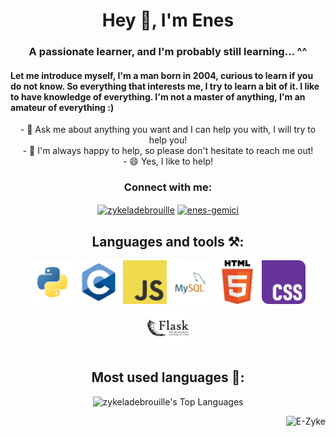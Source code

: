 <div align="center">

<h1 align="center">Hey  👋, I'm Enes</h1>
<h3 align="center">A passionate learner, and I'm probably still learning... ^^</h3>

<h4 align="left">Let me introduce myself, I'm a man born in 2004, curious to learn if you do not know. So everything that interests me, I try to learn a bit of it. I like to have knowledge of everything. I'm not a master of anything, I'm an amateur of everything :)  </h4>
<p>
- 💬 Ask me about anything you want and I can help you with, I will try to help you!
<br>
- 🔭 I'm always happy to help, so please don't hesitate to reach me out!
<br>
- 😄 Yes, I like to help!
</p>

<h3 align="center">Connect with me:</h3>
<p align="center">
<a href="https://dev.to/zykeladebrouille" target="blank"><img align="center" src="https://raw.githubusercontent.com/rahuldkjain/github-profile-readme-generator/master/src/images/icons/Social/devto.svg" alt="zykeladebrouille" height="30" width="40" /></a>
<a href="https://linkedin.com/in/enes-gemici" target="blank"><img align="center" src="https://raw.githubusercontent.com/rahuldkjain/github-profile-readme-generator/master/src/images/icons/Social/linked-in-alt.svg" alt="enes-gemici" height="30" width="40" /></a>
</p>

<div align="center">

## **Languages and tools ⚒️:**

<code><img height="70" src="https://raw.githubusercontent.com/github/explore/80688e429a7d4ef2fca1e82350fe8e3517d3494d/topics/python/python.png"></code> <code><img height="70" src="https://raw.githubusercontent.com/github/explore/80688e429a7d4ef2fca1e82350fe8e3517d3494d/topics/c/c.png"></code> <code><img height="70" src="https://raw.githubusercontent.com/github/explore/80688e429a7d4ef2fca1e82350fe8e3517d3494d/topics/javascript/javascript.png"></code> <code><img height="70" src="https://raw.githubusercontent.com/github/explore/80688e429a7d4ef2fca1e82350fe8e3517d3494d/topics/mysql/mysql.png"></code> <code><img height="70" src="https://raw.githubusercontent.com/github/explore/80688e429a7d4ef2fca1e82350fe8e3517d3494d/topics/html/html.png"></code> <code><img height="70" src="https://raw.githubusercontent.com/github/explore/80688e429a7d4ef2fca1e82350fe8e3517d3494d/topics/css/css.png"></code>
<code><img height="70" src="https://raw.githubusercontent.com/github/explore/80688e429a7d4ef2fca1e82350fe8e3517d3494d/topics/flask/flask.png"></code>
</div>



<div align="center">

## **Most used languages 🏅:**

![zykeladebrouille's Top Languages](https://github-readme-stats.vercel.app/api/top-langs/?username=E-Zyke&theme=maroongold&show_icons=true&hide_border=true&layout=compact)
</div>


<p align="right"> <img src="https://komarev.com/ghpvc/?username=E-Zyke&label=Profile%20views&color=ce3636&style=flat" alt="E-Zyke" /> </p>
